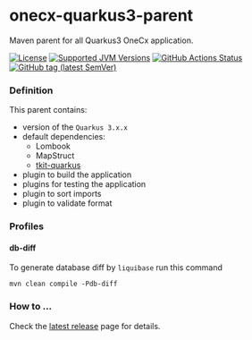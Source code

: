 # onecx-quarkus3-parent

Maven parent for all Quarkus3 OneCx application.

[![License](https://img.shields.io/github/license/onecx/onecx-quarkus3-parent?style=for-the-badge&logo=apache)](https://www.apache.org/licenses/LICENSE-2.0)
[![Supported JVM Versions](https://img.shields.io/badge/JVM-17-brightgreen.svg?style=for-the-badge&logo=Java)](https://openjdk.org/projects/jdk/17/)
[![GitHub Actions Status](https://img.shields.io/github/actions/workflow/status/onecx/onecx-quarkus3-parent/build.yml?logo=GitHub&style=for-the-badge)](https://github.com/onecx/onecx-quarkus3-parent/actions/workflows/build.yml)
[![GitHub tag (latest SemVer)](https://img.shields.io/github/v/release/onecx/onecx-quarkus3-parent?display_name=tag&sort=semver&logo=github&style=for-the-badge)](https://github.com/onecx/onecx-quarkus3-parent/releases/latest)

### Definition

This parent contains:
* version of the `Quarkus 3.x.x`
* default dependencies:
    * Lombook
    * MapStruct
    * [tkit-quarkus](https://github.com/1000kit/tkit-quarkus)
* plugin to build the application
* plugins for testing the application
* plugin to sort imports
* plugin to validate format

### Profiles

#### db-diff

To generate database diff by `liquibase` run this command
```shell
mvn clean compile -Pdb-diff
```

### How to ...

Check the [latest release](https://github.com/onecx/onecx-quarkus3-parent/releases/latest) page for details.

